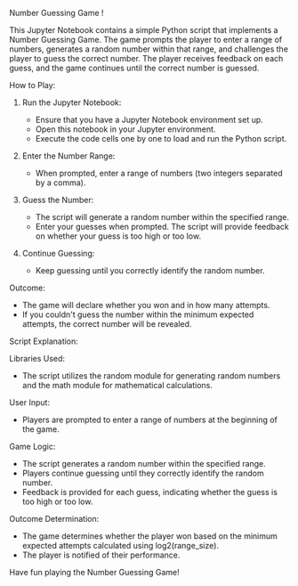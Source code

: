 Number Guessing Game !

 This Jupyter Notebook contains a simple Python script that implements a Number Guessing Game. The game prompts the player to enter a range of numbers, generates a random number within that range, and challenges the player to guess the correct number. The player receives feedback on each guess, and the game continues until the correct number is guessed.

How to Play:

1. Run the Jupyter Notebook:
   - Ensure that you have a Jupyter Notebook environment set up.
   - Open this notebook in your Jupyter environment.
   - Execute the code cells one by one to load and run the Python script.

2. Enter the Number Range:
   - When prompted, enter a range of numbers (two integers separated by a comma).

3. Guess the Number:
   - The script will generate a random number within the specified range.
   - Enter your guesses when prompted. The script will provide feedback on whether your guess is too high or too low.

4. Continue Guessing:
   - Keep guessing until you correctly identify the random number.

Outcome:

- The game will declare whether you won and in how many attempts.
- If you couldn't guess the number within the minimum expected attempts, the correct number will be revealed.

Script Explanation:

Libraries Used:
- The script utilizes the random module for generating random numbers and the math module for mathematical calculations.

User Input:
- Players are prompted to enter a range of numbers at the beginning of the game.

Game Logic:
- The script generates a random number within the specified range.
- Players continue guessing until they correctly identify the random number.
- Feedback is provided for each guess, indicating whether the guess is too high or too low.

Outcome Determination:
- The game determines whether the player won based on the minimum expected attempts calculated using log2(range_size).
- The player is notified of their performance.

Have fun playing the Number Guessing Game!
